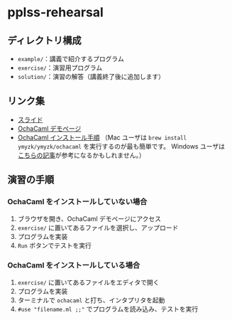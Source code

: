 # pplss-rehearsal

## ディレクトリ構成
- `example/`：講義で紹介するプログラム
- `exercise/`：演習用プログラム
- `solution/`：演習の解答（講義終了後に追加します）

## リンク集
- [スライド](https://drive.google.com/file/d/1SnvPm00NJCaitEZ9hukgDpnLvpdjgosY/view?usp=sharing)
- [OchaCaml デモページ](http://pllab.is.ocha.ac.jp/~asai/OchaCaml/demo/)
- [OchaCaml インストール手順](http://pllab.is.ocha.ac.jp/~asai/OchaCaml/)
（Mac ユーザは `brew install ymyzk/ymyzk/ochacaml` を実行するのが最も簡単です。
Windows ユーザは[こちらの記事](https://bleis-tift.hatenablog.com/entry/how-to-install-ochacaml-into-wsl)が参考になるかもしれません。）

## 演習の手順

### OchaCaml をインストールしていない場合
1. ブラウザを開き、OchaCaml デモページにアクセス
2. `exercise/` に置いてあるファイルを選択し、アップロード
3. プログラムを実装
4. `Run` ボタンでテストを実行

### OchaCaml をインストールしている場合
1. `exercise/` に置いてあるファイルをエディタで開く
2. プログラムを実装
3. ターミナルで `ochacaml` と打ち、インタプリタを起動
4. `#use "filename.ml ;;"` でプログラムを読み込み、テストを実行